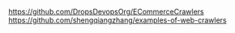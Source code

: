 <https://github.com/DropsDevopsOrg/ECommerceCrawlers>  
<https://github.com/shengqiangzhang/examples-of-web-crawlers>
